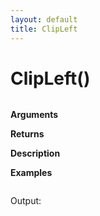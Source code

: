 ```yaml
---
layout: default
title: ClipLeft
---
```


# ClipLeft()

``` c

```

**Arguments**

**Returns**

**Description**

**Examples**

``` c

```

Output:

```

```
